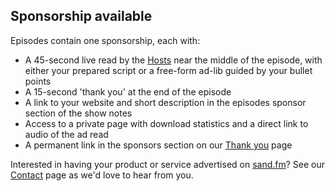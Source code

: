 ## Sponsorship available ##

Episodes contain one sponsorship, each with:

* A 45-second live read by the [Hosts](/hosts) near the middle of the episode, with either your prepared script or a free-form ad-lib guided by your bullet points
* A 15-second 'thank you' at the end of the episode
* A link to your website and short description in the episodes sponsor section of the show notes
* Access to a private page with download statistics and a direct link to audio of the ad read
* A permanent link in the sponsors section on our [Thank you](/thank-you) page

Interested in having your product or service advertised on [sand.fm](http://sand.fm/)? See our [Contact](/contact) page as we'd love to hear from you.
